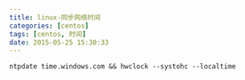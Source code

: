 ```yaml
---
title: linux-同步网络时间
categories: [centos]
tags: [centos, 时间]
date: 2015-05-25 15:30:33
---
```


    ntpdate time.windows.com && hwclock --systohc --localtime
